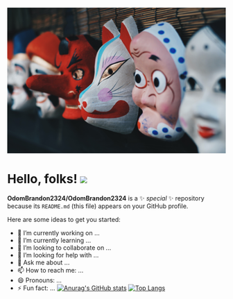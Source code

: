 [![Header](https://github.com/OdomBrandon2324/OdomBrandon2324/blob/12ebc55335e525359dfc086748893abd77c6a692/finan-akbar-HuC3cii5VA8-unsplash.jpg "Header")](https://some-url.dev/)

# Hello, folks! <img src="https://raw.githubusercontent.com/MartinHeinz/MartinHeinz/master/wave.gif" width="30px">



**OdomBrandon2324/OdomBrandon2324** is a ✨ _special_ ✨ repository because its `README.md` (this file) appears on your GitHub profile.

Here are some ideas to get you started:

- 🔭 I’m currently working on ...
- 🌱 I’m currently learning ...
- 👯 I’m looking to collaborate on ...
- 🤔 I’m looking for help with ...
- 💬 Ask me about ...
- 📫 How to reach me: ...
- 😄 Pronouns: ...
- ⚡ Fun fact: ...
[![Anurag's GitHub stats](https://github-readme-stats.vercel.app/api?username=OdomBrandon2324&show_icons=true&theme=radical)](https://github.com/OdomBrandon2324/github-readme-stats)
[![Top Langs](https://github-readme-stats.vercel.app/api/top-langs/?username=OdomBrandon2324&layout=compact)](https://github.com/OdomBrandon2324/github-readme-stats)


